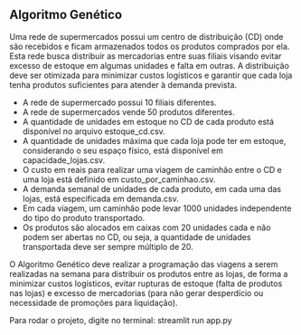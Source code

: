 ## Algoritmo Genético
Uma rede de supermercados possui um centro de distribuição (CD) onde são recebidos e ficam armazenados todos os produtos comprados por ela. Esta rede busca distribuir as mercadorias entre suas filiais visando evitar excesso de estoque em algumas unidades e falta em outras. A distribuição deve ser otimizada para minimizar custos logísticos e garantir que cada loja tenha produtos suficientes para atender à demanda prevista.
- A rede de supermercado possui 10 filiais diferentes.
- A rede de supermercados vende 50 produtos diferentes.
- A quantidade de unidades em estoque no CD de cada produto está disponível no arquivo estoque_cd.csv.
- A quantidade de unidades máxima que cada loja pode ter em estoque, considerando o seu espaço físico, está disponível em capacidade_lojas.csv.
- O custo em reais para realizar uma viagem de caminhão entre o CD e uma loja está definido em custo_por_caminhao.csv.
- A demanda semanal de unidades de cada produto, em cada uma das lojas, está especificada em demanda.csv.
- Em cada viagem, um caminhão pode levar 1000 unidades independente do tipo do produto transportado.
- Os produtos são alocados em caixas com 20 unidades cada e não podem ser abertas no CD, ou seja, a quantidade de unidades transportada deve ser sempre múltiplo de 20.

O Algoritmo Genético deve realizar a programação das viagens a serem realizadas na semana para distribuir os produtos entre as lojas, de forma a minimizar custos logísticos, evitar rupturas de estoque (falta de produtos nas lojas) e excesso de mercadorias (para não gerar desperdício ou necessidade de promoções para liquidação).

Para rodar o projeto, digite no terminal:
streamlit run app.py
